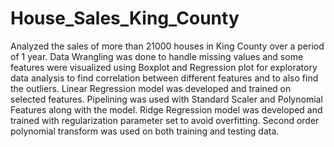 # House_Sales_King_County
Analyzed the sales of more than 21000 houses in King County over a period of 1 year.
Data Wrangling was done to handle missing values and some features were visualized using Boxplot and Regression plot for exploratory data analysis to find correlation between different features and to also find the outliers.
Linear Regression model was developed and trained on selected features. Pipelining was used with Standard Scaler and Polynomial Features along with the model.
Ridge Regression model was developed and trained with regularization parameter set to avoid overfitting. Second order polynomial transform was used on both training and testing data.
